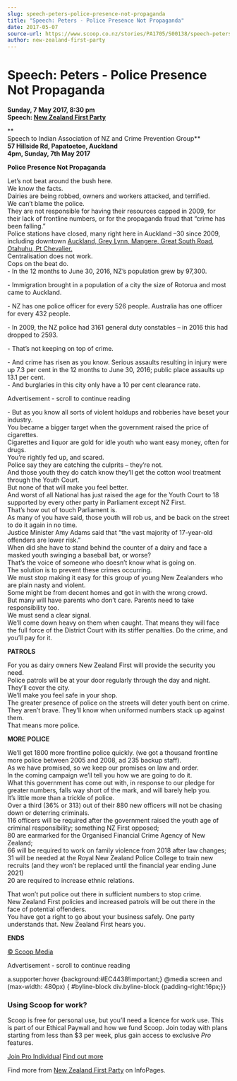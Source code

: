 ```yaml
---
slug: speech-peters-police-presence-not-propaganda
title: "Speech: Peters - Police Presence Not Propaganda"
date: 2017-05-07
source-url: https://www.scoop.co.nz/stories/PA1705/S00138/speech-peters-police-presence-not-propaganda.htm
author: new-zealand-first-party
---
```

Speech: Peters - Police Presence Not Propaganda
===============================================

**Sunday, 7 May 2017, 8:30 pm**  
**Speech: [New Zealand First Party](https://info.scoop.co.nz/New_Zealand_First_Party)**

**  
Speech to Indian Association of NZ and Crime Prevention Group**  
**57 Hillside Rd, Papatoetoe, Auckland**  
**4pm, Sunday, 7th May 2017**  
  
**Police Presence Not Propaganda**  
  
Let’s not beat around the bush here.  
We know the facts.  
Dairies are being robbed, owners and workers attacked, and terrified.  
We can’t blame the police.  
They are not responsible for having their resources capped in 2009, for their lack of frontline numbers, or for the propaganda fraud that “crime has been falling.”  
Police stations have closed, many right here in Auckland –30 since 2009, including downtown [Auckland, Grey Lynn, Mangere, Great South Road, Otahuhu, Pt Chevalier.](http://www.stuff.co.nz/national/politics/67840387/3-million-savings-from-closure-of-30-police-stations)  
Centralisation does not work.  
Cops on the beat do.  
\- In the 12 months to June 30, 2016, NZ’s population grew by 97,300.

\- Immigration brought in a population of a city the size of Rotorua and most came to Auckland.

\- NZ has one police officer for every 526 people. Australia has one officer for every 432 people.

\- In 2009, the NZ police had 3161 general duty constables – in 2016 this had dropped to 2593.

\- That’s not keeping on top of crime.

\- And crime has risen as you know. Serious assaults resulting in injury were up 7.3 per cent in the 12 months to June 30, 2016; public place assaults up 13.1 per cent.  
\- And burglaries in this city only have a 10 per cent clearance rate.

Advertisement - scroll to continue reading





\- But as you know all sorts of violent holdups and robberies have beset your industry.  
You became a bigger target when the government raised the price of cigarettes.  
Cigarettes and liquor are gold for idle youth who want easy money, often for drugs.  
You’re rightly fed up, and scared.  
Police say they are catching the culprits – they’re not.  
And those youth they do catch know they’ll get the cotton wool treatment through the Youth Court.  
But none of that will make you feel better.  
And worst of all National has just raised the age for the Youth Court to 18 supported by every other party in Parliament except NZ First.  
That’s how out of touch Parliament is.  
As many of you have said, those youth will rob us, and be back on the street to do it again in no time.  
Justice Minister Amy Adams said that “the vast majority of 17-year-old offenders are lower risk.”  
When did she have to stand behind the counter of a dairy and face a masked youth swinging a baseball bat, or worse?  
That’s the voice of someone who doesn’t know what is going on.  
The solution is to prevent these crimes occurring.  
We must stop making it easy for this group of young New Zealanders who are plain nasty and violent.  
Some might be from decent homes and got in with the wrong crowd.  
But many will have parents who don’t care. Parents need to take responsibility too.  
We must send a clear signal.  
We’ll come down heavy on them when caught. That means they will face the full force of the District Court with its stiffer penalties. Do the crime, and you’ll pay for it.

**PATROLS**  
  
For you as dairy owners New Zealand First will provide the security you need.  
Police patrols will be at your door regularly through the day and night.  
They’ll cover the city.  
We’ll make you feel safe in your shop.  
The greater presence of police on the streets will deter youth bent on crime.  
They aren’t brave. They’ll know when uniformed numbers stack up against them.  
That means more police.

**MORE POLICE**  
  
We’ll get 1800 more frontline police quickly. (we got a thousand frontline more police between 2005 and 2008, ad 235 backup staff).  
As we have promised, so we keep our promises on law and order.  
In the coming campaign we’ll tell you how we are going to do it.  
What this government has come out with, in response to our pledge for greater numbers, falls way short of the mark, and will barely help you.  
It’s little more than a trickle of police.  
Over a third (36% or 313) out of their 880 new officers will not be chasing down or deterring criminals.  
116 officers will be required after the government raised the youth age of criminal responsibility; something NZ First opposed;  
80 are earmarked for the Organised Financial Crime Agency of New Zealand;  
66 will be required to work on family violence from 2018 after law changes;  
31 will be needed at the Royal New Zealand Police College to train new recruits (and they won’t be replaced until the financial year ending June 2021)  
20 are required to increase ethnic relations.

That won’t put police out there in sufficient numbers to stop crime.  
New Zealand First policies and increased patrols will be out there in the face of potential offenders.  
You have got a right to go about your business safely. One party understands that. New Zealand First hears you.  
  
**ENDS**

[© Scoop Media](http://www.scoop.co.nz/about/terms.html)  

Advertisement - scroll to continue reading



a.supporter:hover {background:#EC4438!important;} @media screen and (max-width: 480px) { #byline-block div.byline-block {padding-right:16px;}}

### Using Scoop for work?

Scoop is free for personal use, but you’ll need a licence for work use. This is part of our Ethical Paywall and how we fund Scoop. Join today with plans starting from less than $3 per week, plus gain access to exclusive _Pro_ features.  
  
[Join Pro Individual](https://pro.scoop.co.nz/Individual/?from=ProIn24) [Find out more](https://pro.scoop.co.nz/using-scoop-for-work/?from=ProIn24)

Find more from [New Zealand First Party](https://info.scoop.co.nz/New_Zealand_First_Party) on InfoPages.